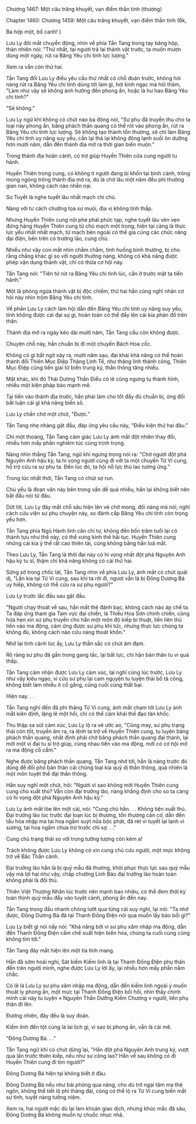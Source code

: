 




Chương 1467: Một câu trăng khuyết, vạn điểm thần tinh (thượng)


Chapter 1460: Chương 1459: Một câu trăng khuyết, vạn điểm thần tinh (6k,

Ba hợp một, bổ canh! )

Lưu Ly đôi mắt chuyển động, nhìn về phía Tần Tang trong tay băng hộp, thản nhiên nói: "Thứ nhất, tại ngươi trả lại thánh vật trước, ta muốn mượn dùng một ngày, rút ra Băng Yêu chi tinh lực lượng."

Xem ra vẫn còn thứ hai.

Tần Tang đối Lưu Ly điều yêu cầu thứ nhất có chỗ đoán trước, không hỏi nàng rút ra Băng Yêu chi tinh dùng tới làm gì, hơi kinh ngạc mà hỏi thăm, "Làm như vậy sẽ không ảnh hưởng đến phong ấn, hoặc là hư hao Băng Yêu chi tinh?"

"Sẽ không."

Lưu Ly ngữ khí không có chút nào ba động nói, "Sư phụ đã truyền thụ cho ta loại này phong ấn, băng phách thần quang có thể rót vào phong ấn, rút ra Băng Yêu chi tinh lực lượng. Sẽ không tạo thành tổn thương, sẽ chỉ làm Băng Yêu chi tinh uy năng suy yếu, cần lại thả lại không đông lạnh suối ôn dưỡng hơn mười năm, dẫn đến thánh địa mở ra thời gian biến muộn."

Trong thánh địa hoàn cảnh, có trợ giúp Huyền Thiên cửa cung người tu hành.

Huyền Thiên trong cung, có không ít người đang bị khốn tại bình cảnh, trông mong ngóng trông thánh địa mở ra, dù là chờ lâu một năm đều phi thường gian nan, không cách nào nhẫn nại.

Sư Tuyết là nghe tuyết lâu nhất mạch chi chủ.

Nàng với tư cách chưởng tọa sư muội, địa vị không tính thấp.

Nhưng Huyền Thiên cung nội phe phái phức tạp, nghe tuyết lâu vẻn vẹn đứng hàng Huyền Thiên cung tứ chủ mạch một trong, hiện tại càng là thực lực yếu nhất nhất mạch, tứ mạch bên ngoài có thế gia cùng các chức năng đại điện, bên trên có trưởng lão, cung chủ.

Nhiều như vậy con mắt nhìn chằm chằm, tình huống bình thường, bị cho rằng chẳng khác gì so với người thường nàng, không có khả năng được phép vận dụng thánh vật, chỉ có thừa cơ hội này.

Tần Tang nói: "Tiên tử rút ra Băng Yêu chi tinh lúc, cần ở trước mặt ta tiến hành."

Một là phòng ngừa thánh vật bị độc chiếm, thứ hai hắn cũng nghĩ nhân cơ hội này nhìn trộm Băng Yêu chi tinh.

Về phần Lưu Ly cách làm hội dẫn đến Băng Yêu chi tinh uy năng suy yếu, tính không được cái đại sự gì, hoàn toàn có thể đẩy lên cái kia phản đồ trên thân.

Thánh địa mở ra ngày kéo dài mười năm, Tần Tang cầu còn không được.

Chuyện chỗ này, hắn chuẩn bị đi một chuyến Bách Hoa cốc.

Không có gì bất ngờ xảy ra, mười năm sau, đại khái khả năng có thể hoàn thành đối Thiên Mục Điệp Thăng Linh Tế, như thăng linh thành công, Thiên Mục Điệp cũng tiến giai tứ biến trung kỳ, thần thông tăng nhiều.

Mặt khác, khi đó Thái Dương Thần Điểu có lẽ cũng ngưng tụ thành hình, nhiều một kiện pháp bảo mạnh mẽ.

Tại tiến vào thánh địa trước, hắn phải làm cho tốt đầy đủ chuẩn bị, ứng đối bất luận cái gì khả năng biến số.

Lưu Ly chần chờ một chút, "Được."

Tần Tang nhẹ nhàng gật đầu, đáp ứng yêu cầu này, "Điều kiện thứ hai đâu."

Chỉ một thoáng, Tần Tang cảm giác Lưu Ly ánh mắt đột nhiên thay đổi, nhiều hơn mấy phần nghiêm túc cùng trịnh trọng.

Nàng nhìn thẳng Tần Tang, ngữ khí ngưng trọng nói ra: "Chờ ngươi đột phá Nguyên Anh hậu kỳ, ta hi vọng ngươi cùng đi với ta một chuyến Tử Vi cung, hỗ trợ cứu ra sư phụ ta. Đến lúc đó, ta hội nỗ lực thù lao tương ứng."

Trong lúc nhất thời, Tần Tang có chút sợ run.

Chủ yếu là đoạn văn này bên trong vấn đề quá nhiều, hắn lại không biết nên bắt đầu nói từ đâu.

Dứt lời, Lưu Ly đáy mắt chỗ sâu hiện lên vẻ chờ mong, đối nàng mà nói, nghĩ cách cứu viện sư phụ chuyện này, so đánh cắp Băng Yêu chi tinh còn trọng yếu hơn.

Tần Tang phía Ngũ Hành linh căn chi tư, không đến bốn trăm tuổi lại có thành tựu như thế này, có thể xưng kinh thế hãi tục. Huyền Thiên cung những cái kia ỷ thế rất cao thiên tài, cũng không bằng hắn loá mắt.

Theo Lưu Ly, Tần Tang là thời đại này có hi vọng nhất đột phá Nguyên Anh hậu kỳ tu sĩ, thậm chí khả năng không có cái thứ hai.

Sững sờ trong chốc lát, Tần Tang nhìn về phía Lưu Ly, ánh mắt có chút quái dị, "Lần kia tại Tử Vi cung, sau khi ta rời đi, ngươi vẫn là bị Đông Dương Bá uy hiếp, không có thể cứu ra sư phụ ngươi?"

Lưu Ly trước lắc đầu sau gật đầu.

"Ngươi chạy thoát về sau, hắn mất thẻ đánh bạc, không cách nào áp chế ta. Ta đáp ứng tham gia Tam vực đại chiến, là Thiếu Hoa Sơn chinh chiến, cũng hứa hẹn xin sư phụ truyền cho hắn một môn độ kiếp bí thuật, liền liên thủ tiến vào ma động, cảm ứng được sư phụ khí tức, nhưng thực lực chúng ta không đủ, không cách nào cứu nàng thoát khốn."

Nhớ lại tình cảnh lúc ấy, Lưu Ly thần sắc có chút ảm đạm.

Rõ ràng sư phụ đã gần trong gang tấc, lại bất lực, chỉ hận bản thân tu vi quá thấp.

Tần Tang cảm nhận được Lưu Ly cảm xúc, lại nghĩ cùng lúc trước, Lưu Ly như vậy kiêu ngạo, vì cứu sư phụ lại cam nguyện tu luyện thải bổ tà công, không biết làm nhiều ít cố gắng, cũng cuối cùng thất bại.

Hiện nay. . .

Tần Tang nghĩ đến đã phi thăng Tử Vi cung, ánh mắt chạm tới Lưu Ly ánh mắt kiên định, lặng lẽ một hồi, chỉ có thể cảm khái thế đạo tàn khốc.

Thu thập sa sút cảm xúc, Lưu Ly lộ ra vẻ ước ao, "Cũng may, sư phụ trạng thái còn tốt, truyền âm ra, ra lệnh ta trở về Huyền Thiên cung, tu luyện băng phách thần quang, nhất định phải chờ băng phách thần quang đại thành, lại mời một vị đại tu sĩ trợ giúp, cùng nhau tiến vào ma động, mới có cơ hội mở ra ma động cổ cấm."

Nghe được băng phách thần quang, Tần Tang nhớ tới, hẳn là nàng trước đó dùng để đối phó bản thân cái chủng loại kia quỷ dị thần thông, quả nhiên là một môn tuyệt thế đại thần thông.

Hắn suy nghĩ một chút, hỏi: "Ngươi vì sao không mời Huyền Thiên cung cung chủ xuất thủ? Vẫn còn đại trưởng lão, nàng khẳng định cho so ta càng có hi vọng đột phá Nguyên Anh hậu kỳ."

Lưu Ly ánh mắt lóe lên một cái, nói: "Cung chủ hắn. . . Không tiện xuất thủ. Đại trưởng lão lúc trước đại loạn lúc bị thương, tổn thương căn cơ, dẫn đến tẩu hỏa nhập ma tai hoạ ngầm suýt nữa bộc phát, đã rét vì tuyết lại lạnh vì sương, tai hoạ ngầm chưa trừ trước chỉ sợ. . ."

Cung chủ trạng thái so với trong tưởng tượng còn kém a!

Trách không được Lưu Ly không có xin cung chủ cứu người, một mực không trở về Bắc Thần cảnh.

Đại trưởng lão hẳn là bị quỷ mẫu đả thương, khôi phục thực lực sau quỷ mẫu vậy mà lợi hại như vậy, chấp chưởng Linh Bảo đại trưởng lão hoàn toàn không phải là đối thủ.

Thiên Việt Thượng Nhân lúc trước nên mạnh bao nhiêu, có thể đem thời kỳ toàn thịnh quỷ mẫu đẩy vào tuyệt cảnh, phong ấn đến nay.

Tần Tang trong đầu nhanh chóng lướt qua từng cái suy nghĩ, lại nói: "Ta nhớ được, Đông Dương Bá đã tại Thanh Đồng Điện nói qua muốn lấy bảo bối gì?"

Lưu Ly biết gì nói nấy nói: "Khả năng bởi vì sư phụ xâm nhập ma động, dẫn đến Thanh Đồng Điện cấm chế xuất hiện biến hóa, chúng ta cuối cùng cũng không tìm tới."

Tần Tang đáy mắt hiện lên một tia tinh mang.

Hắn đã sớm hoài nghi, Sát kiếm Kiếm linh là tại Thanh Đồng Điện phụ thân đến trên người mình, nghe được Lưu Ly lời ấy, lại nhiều hơn mấy phần nắm chắc.

Có lẽ là Lưu Ly sư phụ xâm nhập ma động, dẫn đến kiếm linh ngoài ý muốn thoát ly phong ấn, một mực tại Thanh Đồng Điện bồi hồi, nhìn thấy chính mình cái này tu luyện « Nguyên Thần Dưỡng Kiếm Chương » người, liền phụ thân đi lên.

Đương nhiên, đây đều là suy đoán.

Kiếm linh đến tột cùng là lai lịch gì, vì sao bị phong ấn, vẫn là cái mê.

"Đông Dương Bá. . ."

Tần Tang ngữ khí có chút dừng lại, "Hắn đột phá Nguyên Anh trung kỳ, vượt qua lần trước thiên kiếp, nếu như sư công lao? Hắn về sau không có đi Huyền Thiên cung đi tìm ngươi?"

Đông Dương Bá hiện tại không biết ở đâu.

Đông Dương Bá nếu như bái phỏng qua nàng, cho dù trở ngại tâm ma thệ ngôn, không thể tiết lộ phi thăng đài, cũng có thể lộ ra Tử Vi cung biến mất sự tình, tuyệt nàng tưởng niệm.

Xem ra, hai người mặc dù lại làm khoản giao dịch, nhưng khúc mắc đã sâu, Đông Dương Bá không muốn tự chuốc nhục nhã.




